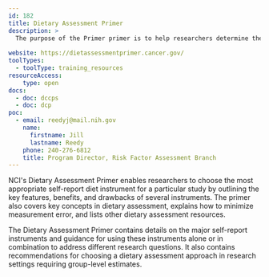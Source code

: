 ```yaml
---
id: 182
title: Dietary Assessment Primer
description: >
  The purpose of the Primer primer is to help researchers determine the best way to assess diet for any study in which estimates of group intakes are required. 
    
website: https://dietassessmentprimer.cancer.gov/
toolTypes:
  - toolType: training_resources
resourceAccess:
    type: open
docs:
  - doc: dccps
  - doc: dcp
poc:
  - email: reedyj@mail.nih.gov
    name:
      firstname: Jill
      lastname: Reedy
    phone: 240-276-6812
    title: Program Director, Risk Factor Assessment Branch
---
```

NCI's Dietary Assessment Primer enables researchers to choose the most appropriate self-report diet instrument for a particular study by outlining the key features, benefits, and drawbacks of several instruments. The primer also covers key concepts in dietary assessment, explains how to minimize measurement error, and lists other dietary assessment resources.

The Dietary Assessment Primer contains details on the major self-report instruments and guidance for using these instruments alone or in combination to address different research questions. It also contains recommendations for choosing a dietary assessment approach in research settings requiring group-level estimates.